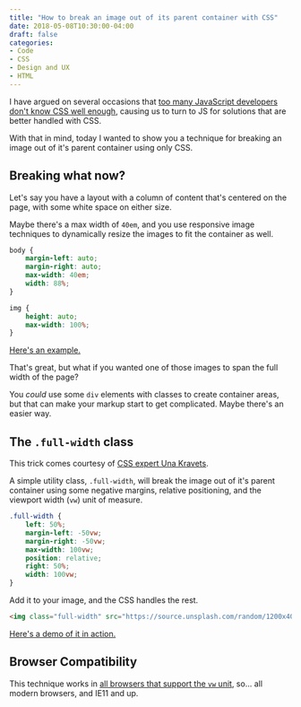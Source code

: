 ```yaml
---
title: "How to break an image out of its parent container with CSS"
date: 2018-05-08T10:30:00-04:00
draft: false
categories:
- Code
- CSS
- Design and UX
- HTML
---
```


I have argued on several occasions that [too many JavaScript developers don't know CSS well enough](https://gomakethings.com/whats-wrong-with-css-in-js/#tl-dr), causing us to turn to JS for solutions that are better handled with CSS.

With that in mind, today I wanted to show you a technique for breaking an image out of it's parent container using only CSS.

## Breaking what now?

Let's say you have a layout with a column of content that's centered on the page, with some white space on either size.

Maybe there's a max width of `40em`, and you use responsive image techniques to dynamically resize the images to fit the container as well.

```css
body {
	margin-left: auto;
	margin-right: auto;
	max-width: 40em;
	width: 88%;
}

img {
	height: auto;
	max-width: 100%;
}
```

[Here's an example.](https://jsfiddle.net/cferdinandi/206d6e3w/)

That's great, but what if you wanted one of those images to span the full width of the page?

You *could* use some `div` elements with classes to create container areas, but that can make your markup start to get complicated. Maybe there's an easier way.

## The `.full-width` class

This trick comes courtesy of [CSS expert Una Kravets](https://twitter.com/una/status/951519740840873984?s=21).

A simple utility class, `.full-width`, will break the image out of it's parent container using some negative margins, relative positioning, and the viewport width (`vw`) unit of measure.

```css
.full-width {
	left: 50%;
	margin-left: -50vw;
	margin-right: -50vw;
	max-width: 100vw;
	position: relative;
	right: 50%;
	width: 100vw;
}
```

Add it to your image, and the CSS handles the rest.

```html
<img class="full-width" src="https://source.unsplash.com/random/1200x400">
```

[Here's a demo of it in action.](https://jsfiddle.net/cferdinandi/206d6e3w/2/)

## Browser Compatibility

This technique works in [all browsers that support the `vw` unit](https://caniuse.com/#feat=viewport-units), so... all modern browsers, and IE11 and up.